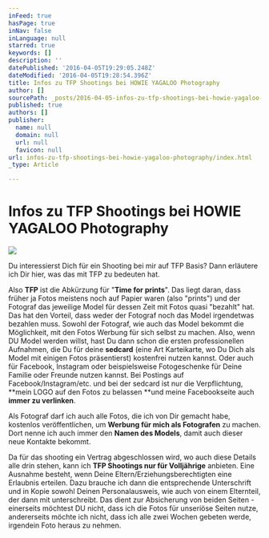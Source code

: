 ```yaml
---
inFeed: true
hasPage: true
inNav: false
inLanguage: null
starred: true
keywords: []
description: ''
datePublished: '2016-04-05T19:29:05.248Z'
dateModified: '2016-04-05T19:28:54.396Z'
title: Infos zu TFP Shootings bei HOWIE YAGALOO Photography
author: []
sourcePath: _posts/2016-04-05-infos-zu-tfp-shootings-bei-howie-yagaloo-photography.md
published: true
authors: []
publisher:
  name: null
  domain: null
  url: null
  favicon: null
url: infos-zu-tfp-shootings-bei-howie-yagaloo-photography/index.html
_type: Article

---
```

# Infos zu TFP Shootings bei HOWIE YAGALOO Photography
![](https://the-grid-user-content.s3-us-west-2.amazonaws.com/7e51f1e8-4636-4ec4-8580-c991ae739b0f.jpg)

Du interessierst Dich für ein Shooting bei mir auf TFP Basis? Dann erläutere ich Dir hier, was das mit TFP zu bedeuten hat.

Also **TFP** ist die Abkürzung für "**Time for prints**". Das liegt daran, dass früher ja Fotos meistens noch auf Papier waren (also "prints") und der Fotograf das jeweilige Model für dessen Zeit mit Fotos quasi "bezahlt" hat. Das hat den Vorteil, dass weder der Fotograf noch das Model irgendetwas bezahlen muss. Sowohl der Fotograf, wie auch das Model bekommt die Möglichkeit, mit den Fotos Werbung für sich selbst zu machen. Also, wenn DU Model werden willst, hast Du dann schon die ersten professionellen Aufnahmen, die Du für deine **sedcard** (eine Art Karteikarte, wo Du Dich als Model mit einigen Fotos präsentierst) kostenfrei nutzen kannst. Oder auch für Facebook, Instagram oder beispielsweise Fotogeschenke für Deine Familie oder Freunde nutzen kannst. Bei Postings auf Facebook/Instagram/etc. und bei der sedcard ist nur die Verpflichtung, **mein LOGO auf den Fotos zu belassen **und meine Facebookseite auch **immer zu verlinken**. 

Als Fotograf darf ich auch alle Fotos, die ich von Dir gemacht habe, kostenlos veröffentlichen, um **Werbung für mich als Fotografen** zu machen. Dort nenne ich auch immer den **Namen des Models**, damit auch dieser neue Kontakte bekommt.

Da für das shooting ein Vertrag abgeschlossen wird, wo auch diese Details alle drin stehen, kann ich **TFP Shootings nur für Volljährige** anbieten. Eine Ausnahme besteht, wenn Deine Eltern/Erziehungsberechtigten eine Erlaubnis erteilen. Dazu brauche ich dann die entsprechende Unterschrift und in Kopie sowohl Deinen Personalausweis, wie auch von einem Elternteil, der dann mit unterschreibt. Das dient zur Absicherung von beiden Seiten - einerseits möchtest DU nicht, dass ich die Fotos für unseriöse Seiten nutze, andererseits möchte ich  nicht, dass ich alle zwei Wochen gebeten werde, irgendein Foto heraus zu nehmen.